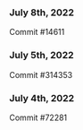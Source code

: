 ### July 8th, 2022

Commit #14611

### July 5th, 2022

Commit #314353


### July 4th, 2022

Commit #72281
